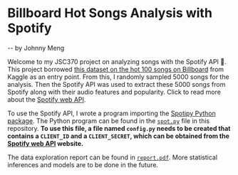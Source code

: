 # Billboard Hot Songs Analysis with Spotify

-- by Johnny Meng

Welcome to my JSC370 project on analyzing songs with the Spotify API 🎵. This project borrowed [this dataset on the hot 100 songs on Billboard](https://www.kaggle.com/datasets/dhruvildave/billboard-the-hot-100-songs) from Kaggle as an entry point. From this, I randomly sampled 5000 songs for the analysis. Then the Spotify API was used to extract these 5000 songs from Spotify along with their audio features and popularity. Click to read more about the [Spotify web API](https://developer.spotify.com/documentation/web-api).

To use the Spotify API, I wrote a program importing the [Spotipy Python package](https://spotipy.readthedocs.io/en/2.22.1/?highlight=start#). The Python program can be found in the [`spot.py`](https://github.com/BullDF/JSC370_project/blob/main/spot.py) file in this repository. **To use this file, a file named `config.py` needs to be created that contains a `CLIENT_ID` and a `CLIENT_SECRET`, which can be obtained from the [Spotify web API](https://developer.spotify.com/documentation/web-api) website.**

The data exploration report can be found in [`report.pdf`](https://github.com/BullDF/JSC370_project/blob/main/report.pdf). More statistical inferences and models are to be done in the future.